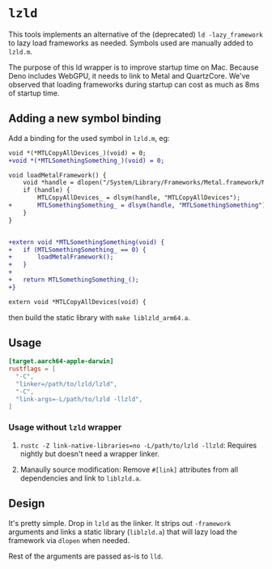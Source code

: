 # `lzld`

This tools implements an alternative of the (deprecated) `ld -lazy_framework` to
lazy load frameworks as needed. Symbols used are manually added to `lzld.m`.

The purpose of this ld wrapper is to improve startup time on Mac. Because Deno
includes WebGPU, it needs to link to Metal and QuartzCore. We've observed that
loading frameworks during startup can cost as much as 8ms of startup time.

## Adding a new symbol binding

Add a binding for the used symbol in `lzld.m`, eg:

```diff
void *(*MTLCopyAllDevices_)(void) = 0;
+void *(*MTLSomethingSomething_)(void) = 0;

void loadMetalFramework() {
    void *handle = dlopen("/System/Library/Frameworks/Metal.framework/Metal", RTLD_LAZY);
    if (handle) {
        MTLCopyAllDevices_ = dlsym(handle, "MTLCopyAllDevices");
+       MTLSomethingSomething_ = dlsym(handle, "MTLSomethingSomething");
    }
}


+extern void *MTLSomethingSomething(void) {
+   if (MTLSomethingSomething_ == 0) {
+       loadMetalFramework();
+   }
+
+   return MTLSomethingSomething_();
+}

extern void *MTLCopyAllDevices(void) {
```

then build the static library with `make liblzld_arm64.a`.

## Usage

```toml
[target.aarch64-apple-darwin]
rustflags = [
  "-C",
  "linker=/path/to/lzld/lzld",
  "-C",
  "link-args=-L/path/to/lzld -llzld",
]
```

### Usage without `lzld` wrapper

1. `rustc -Z link-native-libraries=no -L/path/to/lzld -llzld`: Requires nightly
   but doesn't need a wrapper linker.

2. Manaully source modification: Remove `#[link]` attributes from all
   dependencies and link to `liblzld.a`.

## Design

It's pretty simple. Drop in `lzld` as the linker. It strips out `-framework`
arguments and links a static library (`liblzld.a`) that will lazy load the
framework via `dlopen` when needed.

Rest of the arguments are passed as-is to `lld`.

